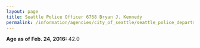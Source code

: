 ```yaml
---
layout: page
title: Seattle Police Officer 6768 Bryan J. Kennedy
permalink: /information/agencies/city_of_seattle/seattle_police_department/copbook/6768/
---
```


**Age as of Feb. 24, 2016:** 42.0
